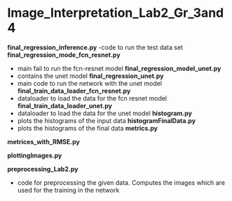 # Image_Interpretation_Lab2_Gr_3and4

**final_regression_inference.py**
-code to run the test data set 
**final_regression_mode_fcn_resnet.py**
- main fail to run the fcn-resnet model
**final_regression_model_unet.py**
- contains the unet model
**final_regression_unet.py**
- main code to run the network with the unet model
**final_train_data_loader_fcn_resnet.py**
- dataloader to load the data for the fcn resnet model
**final_train_data_loader_unet.py**
- dataloader to load the data for the unet model
**histogram.py**
- plots the histograms of the input data
**histogramFinalData.py**
- plots the histograms of the final data
**metrics.py**

**metrices_with_RMSE.py**

**plottingImages.py**

**preprocessing_Lab2.py**
- code for preprocessing the given data. Computes the images which are used for the training in the network
